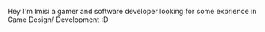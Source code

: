 Hey I'm Imisi a gamer and software developer looking for some exprience in Game Design/ Development :D 
